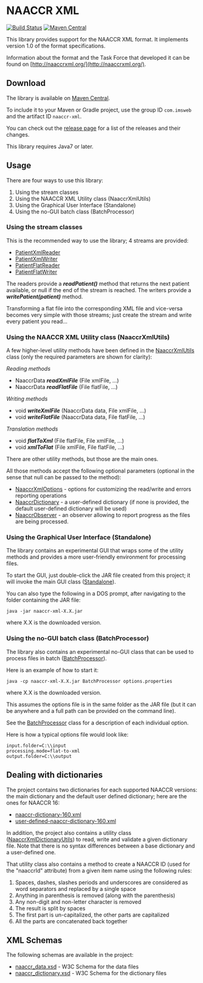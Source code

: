 # NAACCR XML

[![Build Status](https://travis-ci.org/imsweb/naaccr-xml.svg?branch=master)](https://travis-ci.org/imsweb/naaccr-xml)
[![Maven Central](https://maven-badges.herokuapp.com/maven-central/com.imsweb/naaccr-xml/badge.svg)](https://maven-badges.herokuapp.com/maven-central/com.imsweb/naaccr-xml)

This library provides support for the NAACCR XML format. It implements version 1.0 of the format specifications.

Information about the format and the Task Force that developed it can be found on [http://naaccrxml.org/](http://naaccrxml.org/).

## Download

The library is available on [Maven Central](http://search.maven.org/#search%7Cga%7C1%7Cg%3A%22com.imsweb%22%20AND%20a%3A%22naaccr-xml%22).

To include it to your Maven or Gradle project, use the group ID `com.imsweb` and the artifact ID `naaccr-xml`.

You can check out the [release page](https://github.com/imsweb/naaccr-xml/releases) for a list of the releases and their changes.

This library requires Java7 or later.

## Usage

There are four ways to use this library:

1. Using the stream classes
2. Using the NAACCR XML Utility class (NaaccrXmlUtils)
3. Using the Graphical User Interface (Standalone)
4. Using the no-GUI batch class (BatchProcessor)

### Using the stream classes
This is the recommended way to use the library; 4 streams are provided:
* [PatientXmlReader](https://github.com/imsweb/naaccr-xml/blob/master/src/main/java/com/imsweb/naaccrxml/PatientXmlReader.java)
* [PatientXmlWriter](https://github.com/imsweb/naaccr-xml/blob/master/src/main/java/com/imsweb/naaccrxml/PatientXmlWriter.java)
* [PatientFlatReader](https://github.com/imsweb/naaccr-xml/blob/master/src/main/java/com/imsweb/naaccrxml/PatientFlatReader.java)
* [PatientFlatWriter](https://github.com/imsweb/naaccr-xml/blob/master/src/main/java/com/imsweb/naaccrxml/PatientFlatWriter.java)

The readers provide a ***readPatient()*** method that returns the next patient available, or null if the end of the stream is reached.
The writers provide a ***writePatient(patient)*** method.

Transforming a flat file into the corresponding XML file and vice-versa becomes very simple with those streams; just create the stream and write every patient you read...

### Using the NAACCR XML Utility class (NaaccrXmlUtils)
A few higher-level utility methods have been defined in the [NaaccrXmlUtils](https://github.com/imsweb/naaccr-xml/blob/master/src/main/java/com/imsweb/naaccrxml/NaaccrXmlUtils.java) class (only the required parameters are shown for clarity):

*Reading methods*
* NaaccrData ***readXmlFile*** (File xmlFile, ...)
* NaaccrData ***readFlatFile*** (File flatFile, ...)

*Writing methods*
* void ***writeXmlFile*** (NaaccrData data, File xmlFile, ...)
* void ***writeFlatFile*** (NaaccrData data, File flatFile, ...)

*Translation methods*
* void ***flatToXml*** (File flatFile, File xmlFile, ...)
* void ***xmlToFlat*** (File xmlFile, File flatFile, ...)

There are other utility methods, but those are the main ones.

All those methods accept the following optional parameters (optional in the sense that null can be passed to the method):
* [NaaccrXmlOptions](https://github.com/imsweb/naaccr-xml/blob/master/src/main/java/com/imsweb/naaccrxml/NaaccrXmlOptions.java) - options for customizing the read/write and errors reporting operations
* [NaaccrDictionary](https://github.com/imsweb/naaccr-xml/blob/master/src/main/java/com/imsweb/naaccrxml/entity/dictionary/NaaccrDictionary.java) - a user-defined dictionary (if none is provided, the default user-defined dictionary will be used)
* [NaaccrObserver](https://github.com/imsweb/naaccr-xml/blob/master/src/main/java/com/imsweb/naaccrxml/NaaccrObserver.java) - an observer allowing to report progress as the files are being processed.

### Using the Graphical User Interface (Standalone)

The library contains an experimental GUI that wraps some of the utility methods and provides a more user-friendly environment for processing files.

To start the GUI, just double-click the JAR file created from this project; it will invoke the main GUI class 
([Standalone](https://github.com/imsweb/naaccr-xml/blob/master/src/main/java/com/imsweb/naaccrxml/gui/Standalone.java)).

You can also type the following in a DOS prompt, after navigating to the folder containing the JAR file:
```
java -jar naaccr-xml-X.X.jar
```
where X.X is the downloaded version.

### Using the no-GUI batch class (BatchProcessor)

The library also contains an experimental no-GUI class that can be used to process files in batch
([BatchProcessor](https://github.com/imsweb/naaccr-xml/blob/master/src/main/java/com/imsweb/naaccrxml/BatchProcessor.java)).

Here is an example of how to start it:
```
java -cp naaccr-xml-X.X.jar BatchProcessor options.properties
```
where X.X is the downloaded version.

This assumes the options file is in the same folder as the JAR file (but it can be anywhere and a full path can be provided on the command line).

See the [BatchProcessor](https://github.com/imsweb/naaccr-xml/blob/master/src/main/java/com/imsweb/naaccrxml/BatchProcessor.java) class for a description of each individual option.

Here is how a typical options file would look like:

```properties
input.folder=C:\\input
processing.mode=flat-to-xml
output.folder=C:\\output
```

## Dealing with dictionaries

The project contains two dictionaries for each supported NAACCR versions: the main dictionary and the default user defined dictionary; here are the ones for NAACCR 16:
* [naaccr-dictionary-160.xml](https://github.com/imsweb/naaccr-xml/blob/master/src/main/resources/naaccr-dictionary-160.xml)
* [user-defined-naaccr-dictionary-160.xml](https://github.com/imsweb/naaccr-xml/blob/master/src/main/resources/user-defined-naaccr-dictionary-160.xml)

In addition, the project also contains a utility class ([NaaccrXmlDictionaryUtils](https://github.com/imsweb/naaccr-xml/blob/master/src/main/java/com/imsweb/naaccrxml/NaaccrXmlDictionaryUtils.java))
 to read, write and validate a given dictionary file. Note that there is no syntax differences between a base dictionary and a user-defined one.

That utility class also contains a method to create a NAACCR ID (used for the "naaccrId" attribute) from a given item name using the following rules:

1. Spaces, dashes, slashes periods and underscores are considered as word separators and replaced by a single space
2. Anything in parenthesis is removed (along with the parenthesis)
3. Any non-digit and non-letter character is removed
4. The result is split by spaces
5. The first part is un-capitalized, the other parts are capitalized
6. All the parts are concatenated back together

## XML Schemas

The following schemas are available in the project:
* [naaccr_data.xsd](https://github.com/imsweb/naaccr-xml/blob/master/src/main/resources/xsd/naaccr_data_1.0.xsd) - W3C Schema for the data files
* [naaccr_dictionary.xsd](https://github.com/imsweb/naaccr-xml/blob/master/src/main/resources/xsd/naaccr_dictionary_1.0.xsd) - W3C Schema for the dictionary files

